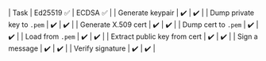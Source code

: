 | Task						   | Ed25519 ✅	 | ECDSA ✅ |
| Generate keypair			   |     ✔️	     |    ✔️    |
| Dump private key to `.pem`   |     ✔️	     |    ✔️    |
| Generate X.509 cert		   |     ✔️	     |    ✔️    |
| Dump cert to `.pem`		   |     ✔️	     |    ✔️    |
| Load from `.pem`		       |     ✔️	     |    ✔️    |
| Extract public key from cert |     ✔️	     |    ✔️    |
| Sign a message			   |     ✔️	     |    ✔️    |
| Verify signature			   |     ✔️	     |    ✔️    |

